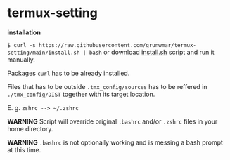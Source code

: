 # termux-setting
**installation**

`$ curl -s https://raw.githubusercontent.com/grunwmar/termux-setting/main/install.sh | bash`
or download [install.sh](https://raw.githubusercontent.com/grunwmar/termux-setting/main/install.sh) script and run it manually.

Packages `curl` has to be already installed.

Files that has to be outside `.tmx_config/sources` has to be reffered in `./tmx_config/DIST` together with its
target location. 

E. g. `zshrc --> ~/.zshrc`

**WARNING** Script will override original `.bashrc` and/or `.zshrc` files in your home directory.

**WARNING** `.bashrc` is not optionally working and is messing a bash prompt at this time.

